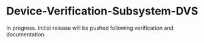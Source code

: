 # Device-Verification-Subsystem-DVS
In progress.  Initial release will be pushed following verification and documentation.
